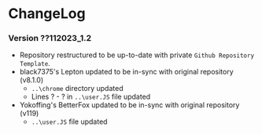 # ChangeLog

### Version ??112023_1.2

* Repository restructured to be up-to-date with private ``Github Repository Template``.
* black7375's Lepton updated to be in-sync with original repository (v8.1.0)
    * ``..\chrome`` directory updated
    * Lines ? - ? in ``..\user.JS`` file updated
* Yokoffing's BetterFox updated to be in-sync with original repository (v119)
    * ``..\user.JS`` file updated